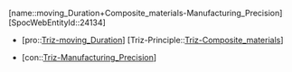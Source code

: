 ﻿---
type: TrizContradiction
aliases:
- moving_Duration+Composite_materials-Manufacturing_Precision
license: CC BY-SA 4.0
copyright: https://github.com/SpocWeb
IsDeleted: false
IsReadOnly: false
Confidential: public
tags: 
- Triz/Contradiction
---
[name::moving_Duration+Composite_materials-Manufacturing_Precision]
[SpocWebEntityId::24134]
+ [pro::[Triz-moving_Duration](tech/Triz/Parameter/Triz-moving_Duration.md)]
[Triz-Principle::[Triz-Composite_materials](tech/Triz/Principle/Triz-Composite_materials.md)]
- [con::[Triz-Manufacturing_Precision](tech/Triz/Parameter/Triz-Manufacturing_Precision.md)]

